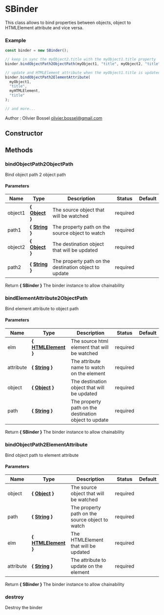 # SBinder

This class allows to bind properties between objects, object to HTMLElement attribute and vice versa.

### Example

```js
const binder = new SBinder();

// keep in sync the myObject2.title with the myObject1.title property
binder.bindObjectPath2ObjectPath(myObject1, "title", myObject2, "title");

// update and HTMLElement attribute when the myObject1.title is updated
binder.bindObjectPath2ElementAttribute(
  myObject1,
  "title",
  myHTMLElement,
  "title"
);

// and more...
```

Author : Olivier Bossel [olivier.bossel@gmail.com](mailto:olivier.bossel@gmail.com)

## Constructor

## Methods

### bindObjectPath2ObjectPath

Bind object path 2 object path

#### Parameters

| Name    | Type                                                                                                   | Description                                           | Status   | Default |
| ------- | ------------------------------------------------------------------------------------------------------ | ----------------------------------------------------- | -------- | ------- |
| object1 | **{ [Object](https://developer.mozilla.org/fr/docs/Web/JavaScript/Reference/Objets_globaux/Object) }** | The source object that will be watched                | required |
| path1   | **{ [String](https://developer.mozilla.org/fr/docs/Web/JavaScript/Reference/Objets_globaux/String) }** | The property path on the source object to watch       | required |
| object2 | **{ [Object](https://developer.mozilla.org/fr/docs/Web/JavaScript/Reference/Objets_globaux/Object) }** | The destination object that will be updated           | required |
| path2   | **{ [String](https://developer.mozilla.org/fr/docs/Web/JavaScript/Reference/Objets_globaux/String) }** | The property path on the destination object to update | required |

Return **{ SBinder }** The binder instance to allow chainability

### bindElementAttribute2ObjectPath

Bind element attribute to object path

#### Parameters

| Name      | Type                                                                                                   | Description                                           | Status   | Default |
| --------- | ------------------------------------------------------------------------------------------------------ | ----------------------------------------------------- | -------- | ------- |
| elm       | **{ [HTMLElement](https://developer.mozilla.org/fr/docs/Web/API/HTMLElement) }**                       | The source html element that will be watched          | required |
| attribute | **{ [String](https://developer.mozilla.org/fr/docs/Web/JavaScript/Reference/Objets_globaux/String) }** | The attribute name to watch on the element            | required |
| object    | **{ [Object](https://developer.mozilla.org/fr/docs/Web/JavaScript/Reference/Objets_globaux/Object) }** | The destination object that will be updated           | required |
| path      | **{ [String](https://developer.mozilla.org/fr/docs/Web/JavaScript/Reference/Objets_globaux/String) }** | The property path on the destination object to update | required |

Return **{ SBinder }** The binder instance to allow chainability

### bindObjectPath2ElementAttribute

Bind object path to element attribute

#### Parameters

| Name      | Type                                                                                                   | Description                                     | Status   | Default |
| --------- | ------------------------------------------------------------------------------------------------------ | ----------------------------------------------- | -------- | ------- |
| object    | **{ [Object](https://developer.mozilla.org/fr/docs/Web/JavaScript/Reference/Objets_globaux/Object) }** | The source object that will be watched          | required |
| path      | **{ [String](https://developer.mozilla.org/fr/docs/Web/JavaScript/Reference/Objets_globaux/String) }** | The property path on the source object to watch | required |
| elm       | **{ [HTMLElement](https://developer.mozilla.org/fr/docs/Web/API/HTMLElement) }**                       | The HTMLElement that will be updated            | required |
| attribute | **{ [String](https://developer.mozilla.org/fr/docs/Web/JavaScript/Reference/Objets_globaux/String) }** | The attribute to update on the element          | required |

Return **{ SBinder }** The binder instance to allow chainability

### destroy

Destroy the binder

